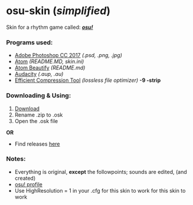 # osu-skin (_simplified_)

Skin for a rhythm game called: [**_osu!_**](https://new.ppy.sh/forum)

### Programs used:

-   [Adobe Photoshop CC 2017](http://www.adobe.com/ca/products/photoshop.html) _(.psd, .png, .jpg)_
-   [Atom](https://github.com/atom/atom) _(README.MD, skin.ini)_
-   [Atom Beautify](https://github.com/Glavin001/atom-beautify) _(README.md)_
-   [Audacity](http://gaclrecords.org.uk/win-nightly/) _(.aup, .au)_
-   [Efficient Compression Tool](https://github.com/fhanau/Efficient-Compression-Tool) _(lossless file optimizer)_ **-9 -strip**

### Downloading & Using:

1.  [Download](https://github.com/Hextical/osu-skin/archive/master.zip)
2.  Rename .zip to .osk
3.  Open the .osk file

**OR**

-   Find releases [here](https://github.com/Hextical/osu-skin/releases)

### Notes:

-   Everything is original, **except** the followpoints; sounds are edited, (and created)
-   [osu! profile](https://new.ppy.sh/u/4329514#osu)
-   Use HighResolution = 1 in your .cfg for this skin to work for this skin to work
